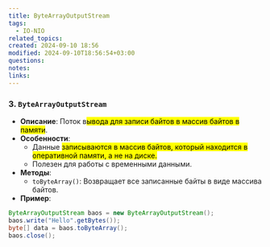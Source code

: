 ```yaml
---
title: ByteArrayOutputStream
tags:
  - IO-NIO
related_topics: 
created: 2024-09-10 18:56
modified: 2024-09-10T18:56:54+03:00
questions: 
notes: 
links: 
---
```

### 3. **`ByteArrayOutputStream`**

- **Описание**: Поток в<mark class="hltr-purple">ывода для записи байтов в массив байтов в памяти</mark>.
- **Особенности**:
    - Данные <mark class="hltr-yellow">записываются в массив байтов, который находится в оперативной памяти, а не на диске.</mark>
    - Полезен для работы с временными данными.
- **Методы**:
    - `toByteArray()`: Возвращает все записанные байты в виде массива байтов.
- **Пример**:

```java
ByteArrayOutputStream baos = new ByteArrayOutputStream();
baos.write("Hello".getBytes());
byte[] data = baos.toByteArray();
baos.close();

